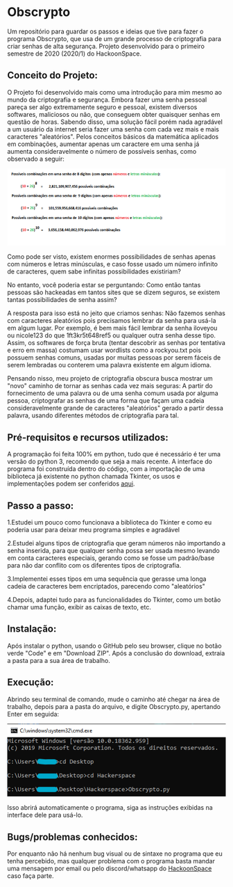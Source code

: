 # Obscrypto
Um repositório para guardar os passos e ideias que tive para fazer o programa Obscrypto, que usa de um grande processo de criptografia para criar senhas de alta segurança.
Projeto desenvolvido para o primeiro semestre de 2020 (2020/1) do HackoonSpace.

## Conceito do Projeto:
O Projeto foi desenvolvido mais como uma introdução para mim mesmo ao mundo da criptografia e segurança. Embora fazer uma senha pessoal pareça ser algo extremamente seguro e pessoal, existem diversos softwares, maliciosos ou não, que conseguem obter quaisquer senhas em questão de horas. Sabendo disso, uma solução fácil porém nada agradável a um usuário da internet seria fazer uma senha com cada vez mais e mais caracteres "aleatórios". Pelos conceitos básicos da matemática aplicados em combinações, aumentar apenas um caractere em uma senha já aumenta consideravelmente o número de possíveis senhas, como observado a seguir:

![Imagem](https://github.com/kyleflick124/Obscrypto/blob/master/combina%C3%A7%C3%B5es.png)

Como pode ser visto, existem enormes possibilidades de senhas apenas com números e letras minúsculas, e caso fosse usado um número infinito de caracteres, quem sabe infinitas possibilidades existiriam?

No entanto, você poderia estar se perguntando: Como então tantas pessoas são hackeadas em tantos sites que se dizem seguros, se existem tantas possibilidades de senha assim?

A resposta para isso está no jeito que criamos senhas: Não fazemos senhas com caracteres aleatórios pois precisamos lembrar da senha para usá-la em algum lugar. Por exemplo, é bem mais fácil lembrar da senha iloveyou ou nicole123 do que 1ft3kr5t648ref5 ou qualquer outra senha desse tipo. Assim, os softwares de força bruta (tentar descobrir as senhas por tentativa e erro em massa) costumam usar wordlists como a rockyou.txt pois possuem senhas comuns, usadas por muitas pessoas por serem fáceis de serem lembradas ou conterem uma palavra existente em algum idioma.

Pensando nisso, meu projeto de criptografia obscura busca mostrar um "novo" caminho de tornar as senhas cada vez mais seguras: A partir do fornecimento de uma palavra ou de uma senha comum usada por alguma pessoa, criptografar as senhas de uma forma que façam uma cadeia consideravelmente grande de caracteres "aleatórios" gerado a partir dessa palavra, usando diferentes métodos de criptografia para tal.

## Pré-requisitos e recursos utilizados:

A programação foi feita 100% em python, tudo que é necessário é ter uma versão do python 3, recomendo que seja a mais recente.
A interface do programa foi construída dentro do código, com a importação de uma biblioteca já existente no python chamada Tkinter, os usos e implementações podem ser conferidos [aqui](http://effbot.org/tkinterbook/).

## Passo a passo:

1.Estudei um pouco como funcionava a biblioteca do Tkinter e como eu poderia usar para deixar meu programa simples e agradável

2.Estudei alguns tipos de criptografia que geram números não importando a senha inserida, para que qualquer senha possa ser usada mesmo levando em conta caracteres especiais, gerando como se fosse um padrão/base para não dar conflito com os diferentes tipos de criptografia.

3.Implementei esses tipos em uma sequência que gerasse uma longa cadeia de caracteres bem encriptados, parecendo como "aleatórios"

4.Depois, adaptei tudo para as funcionalidades do Tkinter, como um botão chamar uma função, exibir as caixas de texto, etc.

## Instalação:

Após instalar o python, usando o GitHub pelo seu browser, clique no botão verde "Code" e em "Download ZIP". Após a conclusão do download, extraia a pasta para a sua área de trabalho.

## Execução:

Abrindo seu terminal de comando, mude o caminho até chegar na área de trabalho, depois para a pasta do arquivo, e digite Obscrypto.py, apertando Enter em seguida:

![imagem](https://github.com/kyleflick124/Obscrypto/blob/master/caminho.png)

Isso abrirá automaticamente o programa, siga as instruções exibidas na interface dele para usá-lo.

## Bugs/problemas conhecidos:

Por enquanto não há nenhum bug visual ou de sintaxe no programa que eu tenha percebido, mas qualquer problema com o programa basta mandar uma mensagem por email ou pelo discord/whatsapp do [HackoonSpace](https://hackoonspace.com) caso faça parte.
